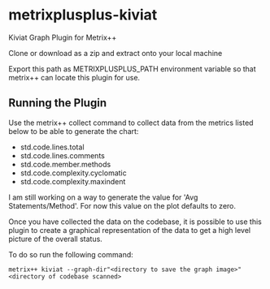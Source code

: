 # metrixplusplus-kiviat
Kiviat Graph Plugin for Metrix++

Clone or download as a zip and extract onto your local machine

Export this path as METRIXPLUSPLUS_PATH environment variable so that metrix++
can locate this plugin for use.

## Running the Plugin
Use the metrix++ collect command to collect data from the metrics listed below
to be able to generate the chart:
* std.code.lines.total
* std.code.lines.comments
* std.code.member.methods
* std.code.complexity.cyclomatic
* std.code.complexity.maxindent

I am still working on a way to generate the value for 'Avg Statements/Method'. For now this value on the plot defaults to zero.

Once you have collected the data on the codebase, it is possible to use this 
plugin to create a graphical representation of the data to get a high level
picture of the overall status.

To do so run the following command:
```
metrix++ kiviat --graph-dir"<directory to save the graph image>" <directory of codebase scanned>